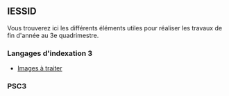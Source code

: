 ## IESSID

Vous trouverez ici les différents éléments utiles pour réaliser les travaux de fin d'année au 3e quadrimestre.

### Langages d'indexation 3

- [Images à traiter](files/LI3.IndexationImages.2008.odt)

### PSC3
